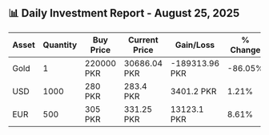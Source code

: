 ## 📊 Daily Investment Report - August 25, 2025

| Asset | Quantity | Buy Price | Current Price | Gain/Loss | % Change |
|-------|----------|-----------|----------------|------------|----------|
| Gold | 1 | 220000 PKR | 30686.04 PKR | -189313.96 PKR | -86.05% |
| USD | 1000 | 280 PKR | 283.4 PKR | 3401.2 PKR | 1.21% |
| EUR | 500 | 305 PKR | 331.25 PKR | 13123.1 PKR | 8.61% |
